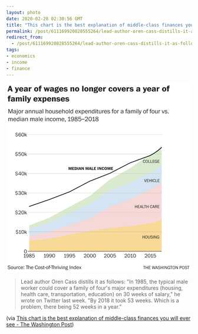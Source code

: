 ```yaml
---
layout: photo
date: 2020-02-28 02:30:56 GMT
title: "This chart is the best explanation of middle-class finances you will ever see"
permalink: /post/611169920828555264/lead-author-oren-cass-distills-it-as-follows-in
redirect_from: 
  - /post/611169920828555264/lead-author-oren-cass-distills-it-as-follows-in
tags:
- economics
- income
- finance
---
```

![](/images/9a343ee32e44447568d34d0399147a478d680b5a.png)

<p><blockquote>Lead author Oren Cass distills it as follows: "In 1985, the typical male worker could cover a family of four's major expenditures (housing, health care, transportation, education) on 30 weeks of salary," he wrote on Twitter last week. "By 2018 it took 53 weeks. Which is a problem, there being 52 weeks in a year."</blockquote>
<p>(via <a href="https://www.washingtonpost.com/business/2020/02/24/this-chart-is-best-explanation-middle-class-finances-you-will-ever-see/">This chart is the best explanation of middle-class finances you will ever see - The Washington Post</a>)</p></p>